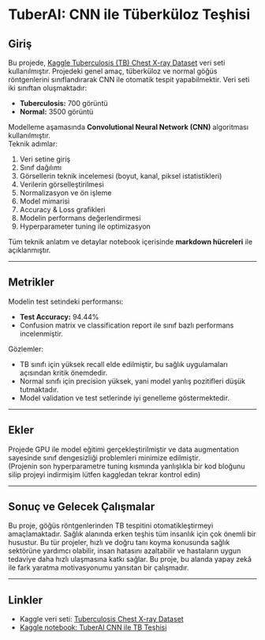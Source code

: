 # TuberAI: CNN ile Tüberküloz Teşhisi

## Giriş
Bu projede, [Kaggle Tuberculosis (TB) Chest X-ray Dataset](https://www.kaggle.com/datasets/tawsifurrahman/tuberculosis-tb-chest-xray-dataset) veri seti kullanılmıştır. Projedeki genel amaç, tüberküloz ve normal göğüs röntgenlerini sınıflandırarak CNN ile otomatik tespit yapabilmektir. Veri seti iki sınıftan oluşmaktadır:

- **Tuberculosis:** 700 görüntü  
- **Normal:** 3500 görüntü  

Modelleme aşamasında **Convolutional Neural Network (CNN)** algoritması kullanılmıştır.  
Teknik adımlar:

1. Veri setine giriş
2. Sınıf dağılımı
3. Görsellerin teknik incelemesi (boyut, kanal, piksel istatistikleri)
4. Verilerin görselleştirilmesi  
5. Normalizasyon ve ön işleme
6. Model mimarisi
7. Accuracy & Loss grafikleri
8. Modelin performans değerlendirmesi 
9. Hyperparameter tuning ile optimizasyon

Tüm teknik anlatım ve detaylar notebook içerisinde **markdown hücreleri** ile açıklanmıştır.  

---

## Metrikler
Modelin test setindeki performansı:

- **Test Accuracy:** 94.44%  
- Confusion matrix ve classification report ile sınıf bazlı performans incelenmiştir.  

Gözlemler:

- TB sınıfı için yüksek recall elde edilmiştir, bu sağlık uygulamaları açısından kritik önemdedir.  
- Normal sınıfı için precision yüksek, yani model yanlış pozitifleri düşük tutmaktadır.  
- Model validation ve test setlerinde iyi genelleme göstermektedir.  

---

## Ekler
Projede GPU ile model eğitimi gerçekleştirilmiştir ve data augmentation sayesinde sınıf dengesizliği problemleri minimize edilmiştir.  
(Projenin son hyperparametre tuning kısmında yanlışlıkla bir kod bloğunu silip projeyi indirmişim lütfen kaggledan tekrar kontrol edin)

---

## Sonuç ve Gelecek Çalışmalar
Bu proje, göğüs röntgenlerinden TB tespitini otomatikleştirmeyi amaçlamaktadır. Sağlık alanında erken teşhis tüm insanlık için çok önemli bir husustur. Bu tür projeler, hızlı ve doğru tanı koyma konusunda sağlık sektörüne yardımcı olabilir, insan hatasını azaltabilir ve hastaların uygun tedaviye daha hızlı ulaşmasına katkı sağlar. Bu proje, bu alanda yapay zekâ ile fark yaratma motivasyonumu yansıtan bir çalışmadır.

---

## Linkler
- Kaggle veri seti: [Tuberculosis Chest X-ray Dataset](https://www.kaggle.com/datasets/tawsifurrahman/tuberculosis-tb-chest-xray-dataset)  
- [Kaggle notebook: TuberAI CNN ile TB Teşhisi](https://www.kaggle.com/code/ceydaadigzel/tuberai-cnn-ile-t-berk-loz-te-hisi)
